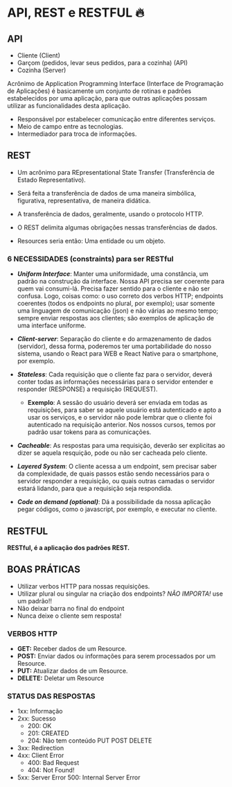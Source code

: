 # API, REST e RESTFUL 🔥

## API

- Cliente (Client)
- Garçom (pedidos, levar seus pedidos, para a cozinha) (API)
- Cozinha (Server)

Acrônimo de Application Programming Interface (Interface de Programação de Aplicações) é basicamente um conjunto de rotinas e padrões estabelecidos por uma aplicação, para que outras aplicações possam utilizar as funcionalidades desta aplicação.

- Responsável por estabelecer comunicação entre diferentes serviços.
- Meio de campo entre as tecnologias.
- Intermediador para troca de informações.

## REST

- Um acrônimo para REpresentational State Transfer
  (Transferência de Estado Representativo).

- Será feita a transferência de dados de uma maneira simbólica, figurativa, representativa, de maneira didática.

- A transferência de dados, geralmente, usando o protocolo HTTP.

- O REST delimita algumas obrigações nessas transferências de dados.

- Resources seria então: Uma entidade ou um objeto.

### 6 NECESSIDADES (constraints) para ser RESTful

- **_Uniform Interface_**: Manter uma uniformidade, uma constância, um padrão na construção da interface. Nossa API precisa ser coerente para quem vai consumi-lá. Precisa fazer sentido para o cliente e não ser confusa. Logo, coisas como: o uso correto dos verbos HTTP; endpoints coerentes (todos os endpoints no plural, por exemplo); usar somente uma linguagem de comunicação (json) e não várias ao mesmo tempo; sempre enviar respostas aos clientes; são exemplos de aplicação de uma interface uniforme.

- **_Client-server_**: Separação do cliente e do armazenamento de dados (servidor), dessa forma, poderemos ter uma portabilidade do nosso sistema, usando o React para WEB e React Native para o smartphone, por exemplo.

- **_Stateless_**: Cada requisição que o cliente faz para o servidor, deverá conter todas as informações necessárias para o servidor entender e responder (RESPONSE) a requisição (REQUEST).

  - **Exemplo**: A sessão do usuário deverá ser enviada em todas as requisições, para saber se aquele usuário está autenticado e apto a usar os serviços, e o servidor não pode lembrar que o cliente foi autenticado na requisição anterior. Nos nossos cursos, temos por padrão usar tokens para as comunicações.

- **_Cacheable_**: As respostas para uma requisição, deverão ser explicitas ao dizer se aquela resquição, pode ou não ser cacheada pelo cliente.

- **_Layered System_**: O cliente acessa a um endpoint, sem precisar saber da complexidade, de quais passos estão sendo necessários para o servidor responder a requisição, ou quais outras camadas o servidor estará lidando, para que a requisição seja respondida.

- **_Code on demand (optional)_**: Dá a possibilidade da nossa aplicação pegar códigos, como o javascript, por exemplo, e executar no cliente.

## RESTFUL

**RESTful, é a aplicação dos padrões REST.**

## BOAS PRÁTICAS

- Utilizar verbos HTTP para nossas requisições.
- Utilizar plural ou singular na criação dos endpoints? _NÃO IMPORTA!_ use um padrão!!
- Não deixar barra no final do endpoint
- Nunca deixe o cliente sem resposta!

### VERBOS HTTP

- **GET:** Receber dados de um Resource.
- **POST:** Enviar dados ou informações para serem processados por um Resource.
- **PUT:** Atualizar dados de um Resource.
- **DELETE:** Deletar um Resource

### STATUS DAS RESPOSTAS

- 1xx: Informação
- 2xx: Sucesso
  - 200: OK
  - 201: CREATED
  - 204: Não tem conteúdo PUT POST DELETE
- 3xx: Redirection
- 4xx: Client Error
  - 400: Bad Request
  - 404: Not Found!
- 5xx: Server Error
  500: Internal Server Error

